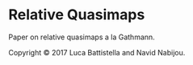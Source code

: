 # Relative Quasimaps

Paper on relative quasimaps a la Gathmann.

Copyright &copy; 2017 Luca Battistella and Navid Nabijou.
